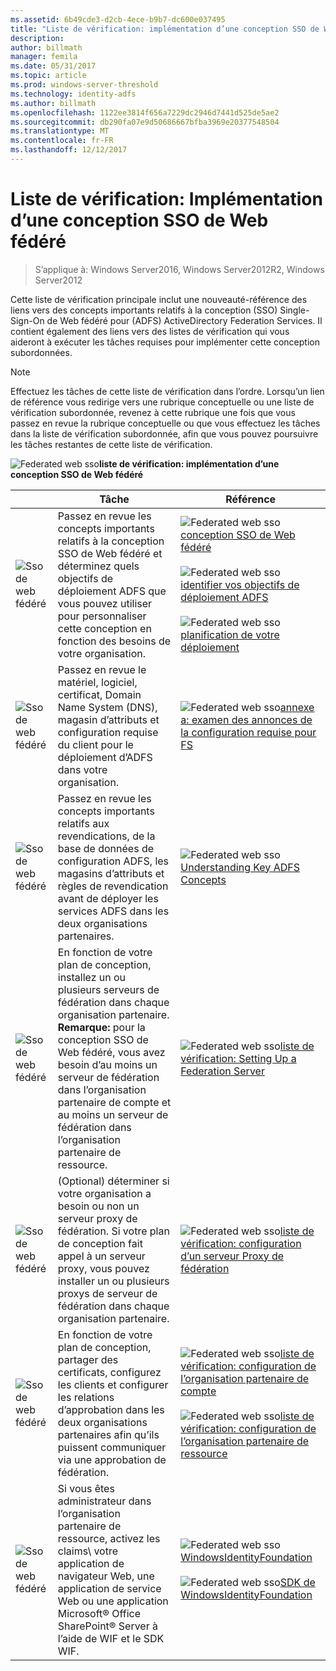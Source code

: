 ```yaml
---
ms.assetid: 6b49cde3-d2cb-4ece-b9b7-dc600e037495
title: "Liste de vérification: implémentation d’une conception SSO de Web fédéré"
description: 
author: billmath
manager: femila
ms.date: 05/31/2017
ms.topic: article
ms.prod: windows-server-threshold
ms.technology: identity-adfs
ms.author: billmath
ms.openlocfilehash: 1122ee3814f656a7229dc2946d7441d525de5ae2
ms.sourcegitcommit: db290fa07e9d50686667bfba3969e20377548504
ms.translationtype: MT
ms.contentlocale: fr-FR
ms.lasthandoff: 12/12/2017
---
```

# <a name="checklist-implementing-a-federated-web-sso-design"></a>Liste de vérification: Implémentation d’une conception SSO de Web fédéré

>S’applique à: Windows Server2016, Windows Server2012R2, Windows Server2012

Cette liste de vérification principale inclut une nouveauté-référence des liens vers des concepts importants relatifs à la conception \(SSO\) Single\-Sign\-On de Web fédéré pour \(ADFS\) ActiveDirectory Federation Services. Il contient également des liens vers des listes de vérification qui vous aideront à exécuter les tâches requises pour implémenter cette conception subordonnées.  
  
> [!NOTE]  
> Effectuez les tâches de cette liste de vérification dans l’ordre. Lorsqu’un lien de référence vous redirige vers une rubrique conceptuelle ou une liste de vérification subordonnée, revenez à cette rubrique une fois que vous passez en revue la rubrique conceptuelle ou que vous effectuez les tâches dans la liste de vérification subordonnée, afin que vous pouvez poursuivre les tâches restantes de cette liste de vérification.  
  
![Federated web sso](media/2b05dce3-938f-4168-9b8f-1f4398cbdb9b.gif)**liste de vérification: implémentation d’une conception SSO de Web fédéré**  
  
||Tâche|Référence|  
|-|--------|-------------|  
|![Sso de web fédéré](media/icon_checkboxo.gif)|Passez en revue les concepts importants relatifs à la conception SSO de Web fédéré et déterminez quels objectifs de déploiement ADFS que vous pouvez utiliser pour personnaliser cette conception en fonction des besoins de votre organisation.|![Federated web sso](media/faa393df-4856-4431-9eda-4f4e5be72a90.gif)[conception SSO de Web fédéré](https://technet.microsoft.com/library/dd807050.aspx)<br /><br />![Federated web sso](media/faa393df-4856-4431-9eda-4f4e5be72a90.gif)[identifier vos objectifs de déploiement ADFS](https://technet.microsoft.com/library/dd807053.aspx)<br /><br />![Federated web sso](media/faa393df-4856-4431-9eda-4f4e5be72a90.gif)[planification de votre déploiement](https://technet.microsoft.com/library/dd807083.aspx)|  
|![Sso de web fédéré](media/icon_checkboxo.gif)|Passez en revue le matériel, logiciel, certificat, Domain Name System \(DNS\), magasin d’attributs et configuration requise du client pour le déploiement d’ADFS dans votre organisation.|![Federated web sso](media/faa393df-4856-4431-9eda-4f4e5be72a90.gif)[annexe a: examen des annonces de la configuration requise pour FS](https://technet.microsoft.com/library/ff678034.aspx)|  
|![Sso de web fédéré](media/icon_checkboxo.gif)|Passez en revue les concepts importants relatifs aux revendications, de la base de données de configuration ADFS, les magasins d’attributs et règles de revendication avant de déployer les services ADFS dans les deux organisations partenaires.|![Federated web sso](media/faa393df-4856-4431-9eda-4f4e5be72a90.gif)[Understanding Key ADFS Concepts](../../ad-fs/technical-reference/Understanding-Key-AD-FS-Concepts.md)|  
|![Sso de web fédéré](media/icon_checkboxo.gif)|En fonction de votre plan de conception, installez un ou plusieurs serveurs de fédération dans chaque organisation partenaire. **Remarque:** pour la conception SSO de Web fédéré, vous avez besoin d’au moins un serveur de fédération dans l’organisation partenaire de compte et au moins un serveur de fédération dans l’organisation partenaire de ressource.|![Federated web sso](media/bc6cea1a-1c6c-4124-8c8f-1df5adfe8c88.gif)[liste de vérification: Setting Up a Federation Server](Checklist--Setting-Up-a-Federation-Server.md)|  
|![Sso de web fédéré](media/icon_checkboxo.gif)|\(Optional\) déterminer si votre organisation a besoin ou non un serveur proxy de fédération. Si votre plan de conception fait appel à un serveur proxy, vous pouvez installer un ou plusieurs proxys de serveur de fédération dans chaque organisation partenaire.|![Federated web sso](media/bc6cea1a-1c6c-4124-8c8f-1df5adfe8c88.gif)[liste de vérification: configuration d’un serveur Proxy de fédération](Checklist--Setting-Up-a-Federation-Server-Proxy.md)|  
|![Sso de web fédéré](media/icon_checkboxo.gif)|En fonction de votre plan de conception, partager des certificats, configurez les clients et configurer les relations d’approbation dans les deux organisations partenaires afin qu’ils puissent communiquer via une approbation de fédération.|![Federated web sso](media/bc6cea1a-1c6c-4124-8c8f-1df5adfe8c88.gif)[liste de vérification: configuration de l’organisation partenaire de compte](Checklist--Configuring-the-Account-Partner-Organization.md)<br /><br />![Federated web sso](media/bc6cea1a-1c6c-4124-8c8f-1df5adfe8c88.gif)[liste de vérification: configuration de l’organisation partenaire de ressource](Checklist--Configuring-the-Resource-Partner-Organization.md)|  
|![Sso de web fédéré](media/icon_checkboxo.gif)|Si vous êtes administrateur dans l’organisation partenaire de ressource, activez les claims\ votre application de navigateur Web, une application de service Web ou une application Microsoft® Office SharePoint® Server à l’aide de WIF et le SDK WIF.|![Federated web sso](media/faa393df-4856-4431-9eda-4f4e5be72a90.gif)[WindowsIdentityFoundation](https://go.microsoft.com/fwlink/?LinkId=122266)<br /><br />![Federated web sso](media/faa393df-4856-4431-9eda-4f4e5be72a90.gif)[SDK de WindowsIdentityFoundation](https://go.microsoft.com/fwlink/?LinkId=122266)|  
